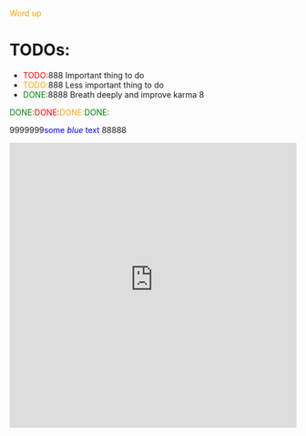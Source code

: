 <span style="color:orange;">Word up</span>


<style>
r { color: Red }
o { color: Orange }
g { color: Green }
</style>

# TODOs:

- <r>TODO:</r>888 Important thing to do
- <o>TODO:</o>888 Less important thing to do
- <g>DONE:</g>8888 Breath deeply and improve karma 8

<g>DONE:</g><r>DONE:</r><o>DONE:</o><g>DONE:</g>

9999999<span style="color:blue">some *blue* text</span> 88888


  
  
  <iframe src="https://thesaurus-dostoevsky.github.io/graphs/5-25/" style="border:0px;width:100%;height:500px" allowfullscreen="true" webkitallowfullscreen="true" mozallowfullscreen="true">
